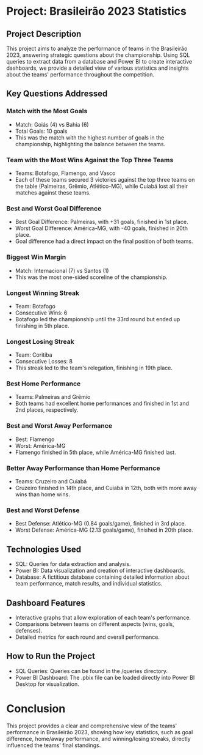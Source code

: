 
# Project: Brasileirão 2023 Statistics

## Project Description
This project aims to analyze the performance of teams in the Brasileirão 2023, answering strategic questions about the championship. Using SQL queries to extract data from a database and Power BI to create interactive dashboards, we provide a detailed view of various statistics and insights about the teams' performance throughout the competition.

## Key Questions Addressed

### Match with the Most Goals

- Match: Goiás (4) vs Bahia (6)
- Total Goals: 10 goals
- This was the match with the highest number of goals in the championship, highlighting the balance between the teams.

### Team with the Most Wins Against the Top Three Teams

- Teams: Botafogo, Flamengo, and Vasco
- Each of these teams secured 3 victories against the top three teams on the table (Palmeiras, Grêmio, Atlético-MG), while Cuiabá lost all their matches against these teams.

### Best and Worst Goal Difference

- Best Goal Difference: Palmeiras, with +31 goals, finished in 1st place.
- Worst Goal Difference: América-MG, with -40 goals, finished in 20th place.
- Goal difference had a direct impact on the final position of both teams.

### Biggest Win Margin

- Match: Internacional (7) vs Santos (1)
- This was the most one-sided scoreline of the championship.

### Longest Winning Streak

- Team: Botafogo
- Consecutive Wins: 6
- Botafogo led the championship until the 33rd round but ended up finishing in 5th place.

### Longest Losing Streak

- Team: Coritiba
- Consecutive Losses: 8
- This streak led to the team's relegation, finishing in 19th place.

### Best Home Performance

- Teams: Palmeiras and Grêmio
- Both teams had excellent home performances and finished in 1st and 2nd places, respectively.

### Best and Worst Away Performance

- Best: Flamengo
- Worst: América-MG
- Flamengo finished in 5th place, while América-MG finished last.

### Better Away Performance than Home Performance

- Teams: Cruzeiro and Cuiabá
- Cruzeiro finished in 14th place, and Cuiabá in 12th, both with more away wins than home wins.

### Best and Worst Defense

- Best Defense: Atlético-MG (0.84 goals/game), finished in 3rd place.
- Worst Defense: América-MG (2.13 goals/game), finished in 20th place.

## Technologies Used
- SQL: Queries for data extraction and analysis.
- Power BI: Data visualization and creation of interactive dashboards.
- Database: A fictitious database containing detailed information about team performance, match results, and individual statistics.

## Dashboard Features
- Interactive graphs that allow exploration of each team's performance.
- Comparisons between teams on different aspects (wins, goals, defenses).
- Detailed metrics for each round and overall performance.

## How to Run the Project
- SQL Queries: Queries can be found in the /queries directory.
- Power BI Dashboard: The .pbix file can be loaded directly into Power BI Desktop for visualization.

# Conclusion
This project provides a clear and comprehensive view of the teams' performance in Brasileirão 2023, showing how key statistics, such as goal difference, home/away performance, and winning/losing streaks, directly influenced the teams' final standings.

